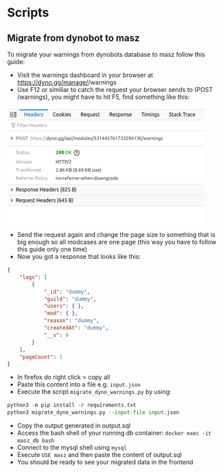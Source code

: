 # Scripts

## Migrate from dynobot to masz

To migrate your warnings from dynobots database to masz follow this guide:

- Visit the warnings dashboard in your browser at https://dyno.gg/manage/<your guildid>/warnings
- Use F12 or similiar to catch the request your browser sends to (POST /warnings), you might have to hit F5, find something like this:

![Image of Yaktocat](./example01.png)

- Send the request again and change the page size to something that is big enough so all modcases are one page (this way you have to follow this guide only one time)
- Now you got a response that looks like this:
```json
{
    "logs": [
        {
            "_id": "dummy",
            "guild": "dummy",
            "users": { },
            "mod": { },
            "reason": "dummy",
            "createdAt": "dummy",
            "__v": 0
        }
    ],
    "pageCount": 1
}
```
- In firefox do right click > copy all 
- Paste this content into a file e.g. `input.json`
- Execute the script `migrate_dyno_warnings.py` by using:
```py
python3 -m pip install -r requirements.txt
python3 migrate_dyno_warnings.py --input-file input.json
```
- Copy the output generated in output.sql
- Access the bash shell of your running db container: `docker exec -it masz_db bash`
- Connect to the mysql shell using `mysql`
- Execute `USE masz` and then paste the content of output.sql
- You should be ready to see your migrated data in the frontend
